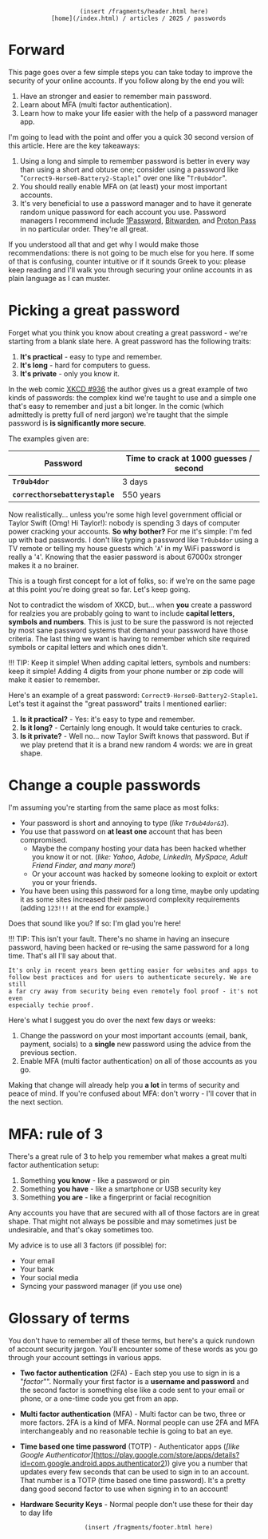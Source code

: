                         (insert /fragments/header.html here)
                [home](/index.html) / articles / 2025 / passwords

Forward
================================================================================

This page goes over a few simple steps you can take today to improve the
security of your online accounts. If you follow along by the end you will:

1. Have an stronger and easier to remember main password.
2. Learn about MFA (multi factor authentication).
3. Learn how to make your life easier with the help of a password manager app.

I'm going to lead with the point and offer you a quick 30 second version of this
article. Here are the key takeaways:

1. Using a long and simple to remember password is better in every way than
   using a short and obtuse one; consider using a password like
   "`Correct9-Horse0-Battery2-Staple1`" over one like "`Tr0ub4dor`".
2. You should really enable MFA on (at least) your most important accounts.
3. It's very beneficial to use a password manager and to have it generate random
   unique password for each account you use. Password managers I recommend
   include [1Password](https://1password.com),
   [Bitwarden](https://bitwarden.com), and 
   [Proton Pass](https://proton.me/pass) in no particular order. They're all
   great.
   
If you understood all that and get why I would make those recommendations:
there is not going to be much else for you here. If some of that is confusing,
counter intuitive or if it sounds Greek to you: please keep reading and I'll
walk you through securing your online accounts in as plain language as I can
muster.

Picking a great password
================================================================================
Forget what you think you know about creating a great password - we're starting
from a blank slate here. A great password has the following traits:

1. **It's practical** - easy to type and remember.
2. **It's long** - hard for computers to guess.
3. **It's private** - only you know it.

In the web comic [XKCD #936](https://xkcd.com/936/) the author gives us a
great example of two kinds of passwords: the complex kind we're taught to use
and a simple one that's easy to remember and just a bit longer. In the comic 
(which admittedly is pretty full of nerd jargon) we're taught that the simple
password is **is significantly more secure**. 

The examples given are:

| Password                            | Time to crack at 1000 guesses / second |
|-------------------------------------|----------------------------------------|
| **`Tr0ub4dor`**                     | 3 days                                 |
| **`correcthorsebatterystaple`**     | 550 years                              |

Now realistically... unless you're some high level government official or Taylor
Swift (Omg! Hi Taylor!): nobody is spending 3 days of computer power cracking
your accounts. **So why bother?** For me it's simple: I'm fed up with bad
passwords. I don't like typing a password like `Tr0ub4dor` using a TV remote or
telling my house guests which '`A`' in my WiFi password is really a '`4`'.
Knowing that the easier password is about 67000x stronger makes it a no brainer.

This is a tough first concept for a lot of folks, so: if we're on the same page
at this point you're doing great so far. Let's keep going.

Not to contradict the wisdom of XKCD, but... when **you** create a password for
realzies you are probably going to want to include **capital letters, symbols
and numbers**. This is just to be sure the password is not rejected by most sane
password systems that demand your password have those criteria. The last thing
we want is having to remember which site required symbols or capital letters and
which ones didn't.

!!! TIP: Keep it simple!
    When adding capital letters, symbols and numbers: keep it simple! Adding 4
    digits from your phone number or zip code will make it easier to remember.

Here's an example of a great password: `Correct9-Horse0-Battery2-Staple1`. Let's
test it against the "great password" traits I mentioned earlier:

1. **Is it practical?** - Yes: it's easy to type and remember.
2. **Is it long?** - Certainly long enough. It would take centuries to crack.
3. **Is it private?** - Well no... now Taylor Swift knows that password. But if
   we play pretend that it is a brand new random 4 words: we are in great shape.

Change a couple passwords
================================================================================
I'm assuming you're starting from the same place as most folks:

- Your password is short and annoying to type (*like `Tr0ub4dor&3`*).
- You use that password on **at least one** account that has been compromised.
    - Maybe the company hosting your data has been hacked whether you know it or
      not. (*like: Yahoo, Adobe, LinkedIn, MySpace, Adult Friend Finder, and
      many more!*)
    - Or your account was hacked by someone looking to exploit or extort you or
      your friends.
- You have been using this password for a long time, maybe only updating it as
  some sites increased their password complexity requirements (adding
  `123!!!` at the end for example.)

Does that sound like you? If so: I'm glad you're here!

!!! TIP: This isn't your fault.
    There's no shame in having an insecure password, having been hacked or
    re-using the same password for a long time. That's all I'll say about that.
    
    It's only in recent years been getting easier for websites and apps to
    follow best practices and for users to authenticate securely. We are still
    a far cry away from security being even remotely fool proof - it's not even
    especially techie proof.

Here's what I suggest you do over the next few days or weeks:
1. Change the password on your most important accounts (email, bank, payment,
   socials) to a **single** new password using the advice from the previous
   section.
2. Enable MFA (multi factor authentication) on all of those accounts as you go.

Making that change will already help you **a lot** in terms of security and
peace of mind. If you're confused about MFA: don't worry - I'll cover that in
the next section.

MFA: rule of 3
================================================================================
There's a great rule of 3 to help you remember what makes a great multi factor
authentication setup:

1. Something **you know** - like a password or pin
2. Something **you have** - like a smartphone or USB security key
3. Something **you are** - like a fingerprint or facial recognition

Any accounts you have that are secured with all of those factors are in great
shape. That might not always be possible and may sometimes just be undesirable,
and that's okay sometimes too.

My advice is to use all 3 factors (if possible) for:
- Your email
- Your bank
- Your social media
- Syncing your password manager (if you use one)

Glossary of terms
================================================================================

You don't have to remember all of these terms, but here's a quick rundown of
account security jargon. You'll encounter some of these words as you go through
your account settings in various apps.

- **Two factor authentication** (2FA) - Each step you use to sign in is a
  "*factor*"". Normally your first factor is a **username and password** and the
  second factor is something else like a code sent to your email or phone, or a
  one-time code you get from an app.
- **Multi factor authentication** (MFA) - Multi factor can be two, three or more
  factors. 2FA is a kind of MFA. Normal people can use 2FA and MFA
  interchangeably and no reasonable techie is going to bat an eye.
- **Time based one time password** (TOTP) - Authenticator apps (*[like Google
   Authenticator]*(https://play.google.com/store/apps/details?id=com.google.android.apps.authenticator2))
   give you a number that updates every few seconds that can be used to sign in
   to an account. That number is a TOTP (time based one time password). It's a
   pretty dang good second factor to use when signing in to an account!
- **Hardware Security Keys** - Normal people don't use these for their day to
   day life

                        (insert /fragments/footer.html here)
